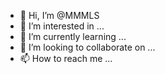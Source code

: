 - 👋 Hi, I’m @MMMLS
- 👀 I’m interested in ...
- 🌱 I’m currently learning ...
- 💞️ I’m looking to collaborate on ...
- 📫 How to reach me ...

<!---
MMMLS/MMMLS is a ✨ special ✨ repository because its `README.md` (this file) appears on your GitHub profile.
You can click the Preview link to take a look at your changes.
--->
